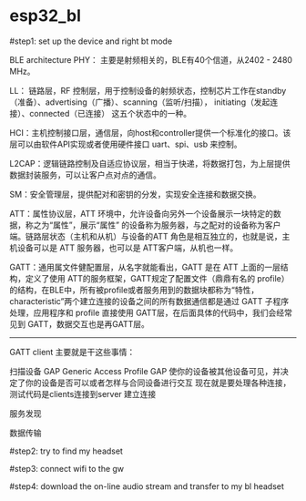 # esp32_bl

#step1: set up the device and right bt mode

BLE architecture
PHY： 主要是射频相关的，BLE有40个信道，从2402 - 2480 MHz。

LL： 链路层，RF 控制层，用于控制设备的射频状态，控制芯片工作在standby（准备）、advertising（广播）、scanning（监听/扫描）， initiating（发起连接）、connected（已连接） 这五个状态中的一种。

HCI：主机控制接口层，通信层，向host和controller提供一个标准化的接口。该层可以由软件API实现或者使用硬件接口 uart、spi、usb 来控制。

L2CAP：逻辑链路控制及自适应协议层，相当于快递，将数据打包，为上层提供数据封装服务，可以让客户点对点的通信。

SM：安全管理层，提供配对和密钥的分发，实现安全连接和数据交换。

ATT：属性协议层，ATT 环境中，允许设备向另外一个设备展示一块特定的数据，称之为“属性”，展示“属性” 的设备称为服务器，与之配对的设备称为客户端。链路层状态（主机和从机）与设备的ATT 角色是相互独立的，也就是说，主机设备可以是 ATT 服务器，也可以是 ATT客户端，从机也一样。

GATT：通用属文件健配置层，从名字就能看出，GATT 是在 ATT 上面的一层结构，定义了使用 ATT的服务框架，GATT规定了配置文件（鼎鼎有名的 profile）的结构，在BLE中，所有被profile或者服务用到的数据块都称为“特性， characteristic”两个建立连接的设备之间的所有数据通信都是通过 GATT 子程序处理，应用程序和 profile 直接使用 GATT层，在后面具体的代码中，我们会经常见到 GATT，数据交互也是再GATT层。


--------------------- 

GATT client 主要就是干这些事情：

扫描设备
GAP Generic Access Profile
GAP 使你的设备被其他设备可见，并决定了你的设备是否可以或者怎样与合同设备进行交互
现在就是要处理各种连接，测试代码是clients连接到server
建立连接

服务发现

数据传输


#step2: try to find my headset

#step3: connect wifi to the gw

#step4: download the on-line audio stream and transfer to my bl headset
